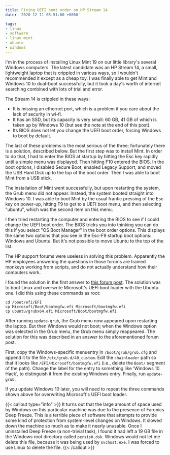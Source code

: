 ```yaml
---
title: Fixing UEFI boot order on HP Stream 14
date: '2020-12-11 08:51:00 +0000'

tags:
- linux
- software
- linux mint
- ubuntu
- windows
---
```


I'm in the process of installing Linux Mint 19 on our little library's
several Windows computers.  The latest candidate was an HP Stream 14,
a small, lightweight laptop that is crippled in various ways, so I
wouldn't recommended it except as a cheap toy.
I was finally able to get Mint and Windows 10 to dual-boot successfully,
but it took a day's worth of internet searching combined with lots of
trial and error.
<!--more-->

The Stream 14 is crippled in these ways:

* It is missing an ethernet port, which is a problem if you care about the lack of security in wi-fi.
* It has an SSD, but its capacity is very small: 60 GB, 41 GB of which is taken up by Windows 10 (but see the note at the end of this post).
* Its BIOS does not let you change the UEFI boot order, forcing Windows to boot by default.

The last of these problems is the most serious of the three;
fortunately there is a solution, described below.  But the first step
was to install Mint.  In order to do that, I had to enter the BIOS at
startup by hitting the Esc key rapidly until a simple menu was
displayed.  Then hitting F10 entered the BIOS.  In the boot options, I
disabled Secure Boot, enabled Legacy Support, and moved the USB Hard
Disk up to the top of the boot order.  Then I was able to boot Mint
from a USB stick.

The installation of Mint went successfully, but upon restarting the system,
the Grub menu did not appear.  Instead, the system booted straight into Windows 10.
I was able to boot Mint by the usual frantic pressing of the Esc key on power-up,
hitting F9 to get to a UEFI boot menu, and then selecting "ubuntu", which was
the second item on this menu.

I then tried restarting the computer and entering the BIOS to see if I could
change the UEFI boot order.  The BIOS tricks you into thinking you can do this
if you select "OS Boot Manager" in the boot order options.  This
displays the same two options that you see in the Esc-F9 startup boot options:
Windows and Ubuntu.  But it's not possible to move Ubuntu to the top of the list.

The HP support forums were useless in solving this problem.  Apparently
the HP employees answering the questions in those forums are trained
monkeys working from scripts, and do not actually understand how their
computers work.

I found the solution in the first answer to [this forum post](https://askubuntu.com/questions/244261/how-do-i-get-my-hp-laptop-to-boot-into-grub-from-my-new-efi-file).
The solution was to boot Linux and overwrite Microsoft's UEFI boot loader with the Ubuntu one.
I did this using these commands as root:

    cd /boot/efi/EFI
    cp Microsoft/Boot/bootmgfw.efi Microsoft/bootmgfw.efi
    cp ubuntu/grubx64.efi Microsoft/Boot/bootmgfw.efi

After running `update-grub`, the Grub menu now appeared upon restarting the laptop.  But then
Windows would not boot; when the Windows option was selected in the Grub menu,
the Grub menu simply reappeared.  The solution for this was described in an answer
to the aforementioned forum post.

First, copy the Windows-specific menuentry in `/boot/grub/grub.cfg` and append it to the file
`/etc/grub.d/40_custom`.  Edit the `chainloader` path so that it
looks like `/EFI/Microsoft/bootmgfw.efi` (i.e., delete the `Boot/` segment of the path).
Change the label for the entry to something like 'Windows 10 Hack', to distinguish
it from the existing Windows entry.  Finally, run `update-grub`.

If you update Windows 10 later, you will need to repeat the three commands
shown above for overwriting Microsoft's UEFI boot loader.

{{< callout type="info" >}}
It turns out that the large amount of space used by Windows on this
particular machine was due to the presence of Faronics Deep Freeze.  This is a terrible
piece of software that attempts to provide some kind of protection from system-level
changes on Windows.  It slowed down the machine so much as to make it nearly
unusable.  Once I uninstalled Deep Freeze (a non-trivial task), I found it had
left a 19 GB file in the Windows root directory called `persis0.dsk`.  Windows
would not let me delete this file, because it was being used by `svchost.exe`.
I was forced to use Linux to delete the file.
{{< /callout >}}
